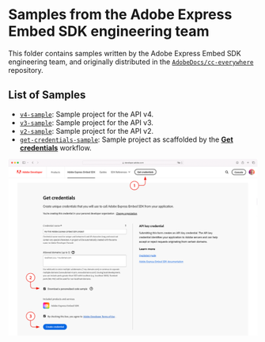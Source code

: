 # Samples from the Adobe Express Embed SDK engineering team

This folder contains samples written by the Adobe Express Embed SDK engineering team, and originally distributed in the [`AdobeDocs/cc-everywhere`](https://github.com/AdobeDocs/cc-everywhere) repository.

## List of Samples

- [`v4-sample`](./v4-sample/sample.md): Sample project for the API v4.
- [`v3-sample`](./v3-sample/sample.md): Sample project for the API v3.
- [`v2-sample`](./v2-sample/README.md): Sample project for the API v2.
- [`get-credentials-sample`](./get-credentials-sample): Sample project as scaffolded by the [**Get credentials**](https://developer.adobe.com/express/embed-sdk/docs/get-credential/) workflow.

![](../../images/readme_get-credentials.png)